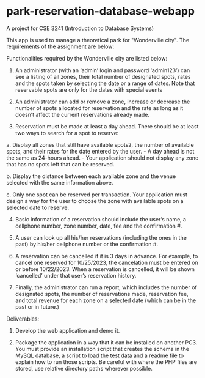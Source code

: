 # park-reservation-database-webapp
A project for CSE 3241 (Introduction to Database Systems) 

This app is used to manage a theoretical park for "Wonderville city". The requirements of the assignment are below:

Functionalities required by the Wonderville city are listed below:

1. An administrator (with an ‘admin’ login and password ‘admin123’) can see a listing of all
zones, their total number of designated spots, rates and the spots taken by selecting the
date or a range of dates. Note that reservable spots are only for the dates with special
events

2. An administrator can add or remove a zone, increase or decrease the number of spots
allocated for reservation and the rate as long as it doesn’t affect the current
reservations already made.
3. Reservation must be made at least a day ahead. There should be at least two ways to
search for a spot to reserve:

  a. Display all zones that still have available spots2, the number of available spots,
  and their rates for the date entered by the user.
    - A day ahead is not the same as 24-hours ahead.
    - Your application should not display any zone that has no spots left that can be reserved.
    
  b. Display the distance between each available zone and the venue selected with
  the same information above.
  
  c. Only one spot can be reserved per transaction.
  Your application must design a way for the user to choose the zone with available spots
  on a selected date to reserve.
  
4. Basic information of a reservation should include the user’s name, a cellphone number,
zone number, date, fee and the confirmation #.

5. A user can look up all his/her reservations (including the ones in the past) by his/her
cellphone number or the confirmation #.

6. A reservation can be cancelled if it is 3 days in advance. For example, to cancel one
reserved for 10/25/2023, the cancelation must be entered on or before 10/22/2023.
When a reservation is cancelled, it will be shown ‘cancelled’ under that user’s
reservation history.

7. Finally, the administrator can run a report, which includes the number of designated
spots, the number of reservations made, reservation fee, and total revenue for each
zone on a selected date (which can be in the past or in future.)

Deliverables:
1. Develop the web application and demo it.
   
2. Package the application in a way that it can be installed on another PC3. You must
provide an installation script that creates the schema in the MySQL database, a script to
load the test data and a readme file to explain how to run those scripts. Be careful with
where the PHP files are stored, use relative directory paths wherever possible.
